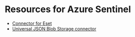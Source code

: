 # Resources for Azure Sentinel

- [Connector for Eset](eset/Eset.md)
- [Universal JSON Blob Storage connector](jsonblob/jsonblob.md)